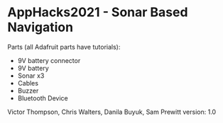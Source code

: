 # AppHacks2021 -  Sonar Based Navigation   
  
Parts (all Adafruit parts have tutorials):  
* 9V battery connector 
* 9V battery  
* Sonar x3  
* Cables 
* Buzzer  
* Bluetooth Device 
    
  
  


    
  
Victor Thompson, Chris Walters, Danila Buyuk, Sam Prewitt
version: 1.0
